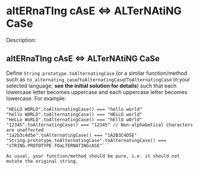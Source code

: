 # altERnaTIng cAsE <=> ALTerNAtiNG CaSe
Description:
## altERnaTIng cAsE <=> ALTerNAtiNG CaSe

Define ```String.prototype.toAlternatingCase``` (or a similar function/method such as ```to_alternating_case```/```toAlternatingCase```/```ToAlternatingCase``` in your selected language; **see the initial solution for details**) such that each lowercase letter becomes uppercase and each uppercase letter becomes lowercase. For example:

```"hello world".toAlternatingCase() === "HELLO WORLD"
"HELLO WORLD".toAlternatingCase() === "hello world"
"hello WORLD".toAlternatingCase() === "HELLO world"
"HeLLo WoRLD".toAlternatingCase() === "hEllO wOrld"
"12345".toAlternatingCase() === "12345" // Non-alphabetical characters are unaffected
"1a2b3c4d5e".toAlternatingCase() === "1A2B3C4D5E"
"String.prototype.toAlternatingCase".toAlternatingCase() === "sTRING.PROTOTYPE.TOaLTERNATINGcASE"```

As usual, your function/method should be pure, i.e. it should not mutate the original string.
